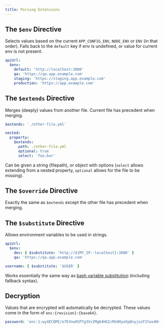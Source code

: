 ```yaml
---
title: Parsing Extensions
---
```


## The `$env` Directive

Selects values based on the current `APP_CONFIG_ENV`, `NODE_ENV` or `ENV` (in that order).
Falls back to the `default` key if env is undefined, or value for current env is not present.

```yaml
apiUrl:
  $env:
    default: 'http://localhost:3000'
    qa: 'https://qa.app.example.com'
    staging: 'https://staging.app.example.com'
    production: 'https://app.example.com'
```

## The `$extends` Directive

Merges (deeply) values from another file. Current file has precedent when merging.

```yaml
$extends: './other-file.yml'

nested:
  property:
    $extends:
      path: ./other-file.yml
      optional: true
      select: 'foo.bar'
```

Can be given a string (filepath), or object with options (`select` allows
extending from a nested property, `optional` allows for the file to be missing).

## The `$override` Directive

Exactly the same as `$extends` except the other file has precedent when merging.

## The `$substitute` Directive

Allows environment variables to be used in strings.

```yaml
apiUrl:
  $env:
    dev: { $substitute: 'http://${MY_IP:-localhost}:3000' }
    qa: 'https://qa.app.example.com'

username: { $substitute: '$USER' }
```

Works essentially the same way as [bash variable substitution](https://tldp.org/LDP/abs/html/parameter-substitution.html)
(including fallback syntax).

## Decryption

Values that are encrypted will automatically be decrypted. These values come in
the form of `enc:{revision}:{base64}`.

```yaml
password: 'enc:1:wy4ECQMI/o7E3nw9SP7g3VsIMg64HGIcRb9HyaXpQnyjozFItwx4HvsP1D2plP6Y0kYBAr2ytzs2v5bN+n2oVthkEmbrq8oqIqCF3Cx+pcjJ+5h+SyxQuJ7neNp4SRtnD4EK32rPJpyDMeHG4+pGwIjFuSH1USqQ=SZWR'
```
